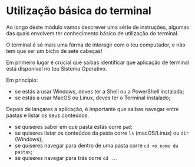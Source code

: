 # Utilização básica do terminal

Ao longo deste módulo vamos descrever uma série de instruções, algumas das quais envolvem ter conhecimento básico de utilização do terminal.

O terminal é só mais uma forma de interagir com o teu computador, e não tem que ser um bicho de sete cabeças!

Em primeiro lugar é crucial que saibas identificar que aplicação de terminal está disponível no teu Sistema Operativo. 

Em princípio:
- se estás a usar Windows, deves ter a Shell ou a PowerShell instalada;
- se estás a usar MacOS ou Linux, deves ter o Terminal instalado;

Depois de lançares a aplicação, é importante que saibas navegar entre pastas e listar os seus conteúdos.

- se quiseres saber em que pasta estás corre `pwd`;
- se quiseres listar os conteúdos da pasta corre `ls` (macOS/Linux) ou `dir` (Windows);
- se quiseres navegar para dentro de uma pasta corre `cd <o nome da pasta>`;
- se quiseres navegar para trás corre `cd ..`.
